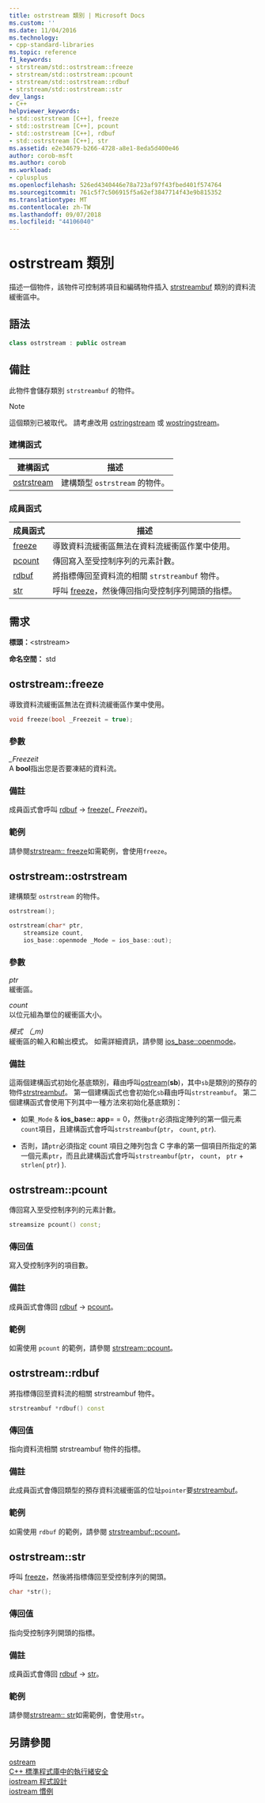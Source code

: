 ```yaml
---
title: ostrstream 類別 | Microsoft Docs
ms.custom: ''
ms.date: 11/04/2016
ms.technology:
- cpp-standard-libraries
ms.topic: reference
f1_keywords:
- strstream/std::ostrstream::freeze
- strstream/std::ostrstream::pcount
- strstream/std::ostrstream::rdbuf
- strstream/std::ostrstream::str
dev_langs:
- C++
helpviewer_keywords:
- std::ostrstream [C++], freeze
- std::ostrstream [C++], pcount
- std::ostrstream [C++], rdbuf
- std::ostrstream [C++], str
ms.assetid: e2e34679-b266-4728-a8e1-8eda5d400e46
author: corob-msft
ms.author: corob
ms.workload:
- cplusplus
ms.openlocfilehash: 526ed4340446e78a723af97f43fbed401f574764
ms.sourcegitcommit: 761c5f7c506915f5a62ef3847714f43e9b815352
ms.translationtype: MT
ms.contentlocale: zh-TW
ms.lasthandoff: 09/07/2018
ms.locfileid: "44106040"
---
```

# <a name="ostrstream-class"></a>ostrstream 類別

描述一個物件，該物件可控制將項目和編碼物件插入 [strstreambuf](../standard-library/strstreambuf-class.md) 類別的資料流緩衝區中。

## <a name="syntax"></a>語法

```cpp
class ostrstream : public ostream
```

## <a name="remarks"></a>備註

此物件會儲存類別 `strstreambuf` 的物件。

> [!NOTE]
> 這個類別已被取代。 請考慮改用 [ostringstream](../standard-library/sstream-typedefs.md#ostringstream) 或 [wostringstream](../standard-library/sstream-typedefs.md#wostringstream)。

### <a name="constructors"></a>建構函式

|建構函式|描述|
|-|-|
|[ostrstream](#ostrstream)|建構類型 `ostrstream` 的物件。|

### <a name="member-functions"></a>成員函式

|成員函式|描述|
|-|-|
|[freeze](#freeze)|導致資料流緩衝區無法在資料流緩衝區作業中使用。|
|[pcount](#pcount)|傳回寫入至受控制序列的元素計數。|
|[rdbuf](#rdbuf)|將指標傳回至資料流的相關 `strstreambuf` 物件。|
|[str](#str)|呼叫 [freeze](../standard-library/strstreambuf-class.md#freeze)，然後傳回指向受控制序列開頭的指標。|

## <a name="requirements"></a>需求

**標頭：**\<strstream>

**命名空間：** std

## <a name="freeze"></a>  ostrstream::freeze

導致資料流緩衝區無法在資料流緩衝區作業中使用。

```cpp
void freeze(bool _Freezeit = true);
```

### <a name="parameters"></a>參數

*_Freezeit*<br/>
A **bool**指出您是否要凍結的資料流。

### <a name="remarks"></a>備註

成員函式會呼叫 [rdbuf](#rdbuf) -> [freeze](../standard-library/strstreambuf-class.md#freeze)(_ *Freezeit*)。

### <a name="example"></a>範例

請參閱[strstream:: freeze](../standard-library/strstreambuf-class.md#freeze)如需範例，會使用`freeze`。

## <a name="ostrstream"></a>  ostrstream::ostrstream

建構類型 `ostrstream` 的物件。

```cpp
ostrstream();

ostrstream(char* ptr,
    streamsize count,
    ios_base::openmode _Mode = ios_base::out);
```

### <a name="parameters"></a>參數

*ptr*<br/>
緩衝區。

*count*<br/>
以位元組為單位的緩衝區大小。

*模式 （_m)*<br/>
緩衝區的輸入和輸出模式。 如需詳細資訊，請參閱 [ios_base::openmode](../standard-library/ios-base-class.md#openmode)。

### <a name="remarks"></a>備註

這兩個建構函式初始化基底類別，藉由呼叫[ostream](../standard-library/ostream-typedefs.md#ostream)(**sb**)，其中`sb`是類別的預存的物件[strstreambuf](../standard-library/strstreambuf-class.md)。 第一個建構函式也會初始化`sb`藉由呼叫`strstreambuf`。 第二個建構函式會使用下列其中一種方法來初始化基底類別：

- 如果`_Mode`  &  **ios_base:: app**= = 0，然後`ptr`必須指定陣列的第一個元素`count`項目，且建構函式會呼叫`strstreambuf`(`ptr`， `count`, `ptr`).

- 否則，請`ptr`必須指定 count 項目之陣列包含 C 字串的第一個項目所指定的第一個元素`ptr`，而且此建構函式會呼叫`strstreambuf`(`ptr`， `count`， `ptr` + `strlen`( `ptr`) ).

## <a name="pcount"></a>  ostrstream::pcount

傳回寫入至受控制序列的元素計數。

```cpp
streamsize pcount() const;
```

### <a name="return-value"></a>傳回值

寫入受控制序列的項目數。

### <a name="remarks"></a>備註

成員函式會傳回 [rdbuf](#rdbuf) -> [pcount](../standard-library/strstreambuf-class.md#pcount)。

### <a name="example"></a>範例

如需使用 `pcount` 的範例，請參閱 [strstream::pcount](../standard-library/strstreambuf-class.md#pcount)。

## <a name="rdbuf"></a>  ostrstream::rdbuf

將指標傳回至資料流的相關 strstreambuf 物件。

```cpp
strstreambuf *rdbuf() const
```

### <a name="return-value"></a>傳回值

指向資料流相關 strstreambuf 物件的指標。

### <a name="remarks"></a>備註

此成員函式會傳回類型的預存資料流緩衝區的位址`pointer`要[strstreambuf](../standard-library/strstreambuf-class.md)。

### <a name="example"></a>範例

如需使用 `rdbuf` 的範例，請參閱 [strstreambuf::pcount](../standard-library/strstreambuf-class.md#pcount)。

## <a name="str"></a>  ostrstream::str

呼叫 [freeze](../standard-library/strstreambuf-class.md#freeze)，然後將指標傳回至受控制序列的開頭。

```cpp
char *str();
```

### <a name="return-value"></a>傳回值

指向受控制序列開頭的指標。

### <a name="remarks"></a>備註

成員函式會傳回 [rdbuf](#rdbuf) -> [str](../standard-library/strstreambuf-class.md#str)。

### <a name="example"></a>範例

請參閱[strstream:: str](../standard-library/strstreambuf-class.md#str)如需範例，會使用`str`。

## <a name="see-also"></a>另請參閱

[ostream](../standard-library/ostream-typedefs.md#ostream)<br/>
[C++ 標準程式庫中的執行緒安全](../standard-library/thread-safety-in-the-cpp-standard-library.md)<br/>
[iostream 程式設計](../standard-library/iostream-programming.md)<br/>
[iostream 慣例](../standard-library/iostreams-conventions.md)<br/>
